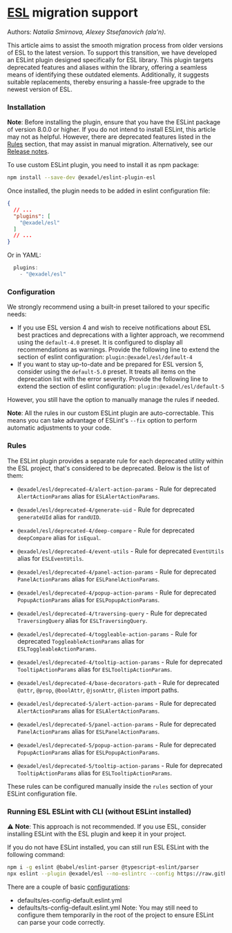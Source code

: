 # [ESL](../../../) migration support

Authors: *Natalia Smirnova, Alexey Stsefanovich (ala'n)*.

<a name="intro"></a>

This article aims to assist the smooth migration process from older versions of ESL to the latest version. To support this transition, we have developed an ESLint plugin designed specifically for ESL library. This plugin targets deprecated features and aliases within the library, offering a seamless means of identifying these outdated elements. Additionally, it suggests suitable replacements, thereby ensuring a hassle-free upgrade to the newest version of ESL.

<a name="installation"></a>

### Installation
**Note**: Before installing the plugin, ensure that you have the ESLint package of version 8.0.0 or higher. If you do not intend to install ESLint, this article may not as helpful. However, there are deprecated features listed in the [Rules](#rules) section, that may assist in manual migration. Alternatively, see our [Release notes](https://github.com/exadel-inc/esl/releases).

To use custom ESLint plugin, you need to install it as npm package:

```bash
npm install --save-dev @exadel/eslint-plugin-esl
```

Once installed, the plugin needs to be added in eslint configuration file:

```json
{
  // ...
  "plugins": [
    "@exadel/esl"
  ]
  // ...
}
```

Or in YAML:
```js
  plugins: 
    - "@exadel/esl"
```

<a name="configuration"></a>

### Configuration
We strongly recommend using a built-in preset tailored to your specific needs:
- If you use ESL version 4 and wish to receive notifications about ESL best practices and deprecations with a lighter approach, we recommend using the `default-4.0` preset. It is configured to display all recommendations as warnings.
Provide the following line to extend the section of eslint configuration: `plugin:@exadel/esl/default-4`
- If you want to stay up-to-date and be prepared for ESL version 5, consider using the `default-5.0` preset. It treats all items on the deprecation list with the error severity.
Provide the following line to extend the section of eslint configuration: `plugin:@exadel/esl/default-5`

However, you still have the option to manually manage the rules if needed.

**Note**: All the rules in our custom ESLint plugin are auto-correctable. This means you can take advantage of ESLint's `--fix` option to perform automatic adjustments to your code.

<a name="rules"></a>

### Rules

The ESLint plugin provides a separate rule for each deprecated utility within the ESL project, that's considered to be deprecated. Below is the list of them:

- `@exadel/esl/deprecated-4/alert-action-params` - Rule for deprecated `AlertActionParams` alias for `ESLAlertActionParams`.
- `@exadel/esl/deprecated-4/generate-uid` - Rule for deprecated `generateUId` alias for `randUID`.
- `@exadel/esl/deprecated-4/deep-compare` - Rule for deprecated `deepCompare` alias for `isEqual`.
- `@exadel/esl/deprecated-4/event-utils` - Rule for deprecated `EventUtils` alias for `ESLEventUtils`.
- `@exadel/esl/deprecated-4/panel-action-params` - Rule for deprecated `PanelActionParams` alias for `ESLPanelActionParams`.
- `@exadel/esl/deprecated-4/popup-action-params` - Rule for deprecated `PopupActionParams` alias for `ESLPopupActionParams`.
- `@exadel/esl/deprecated-4/traversing-query` - Rule for deprecated `TraversingQuery` alias for `ESLTraversingQuery`.
- `@exadel/esl/deprecated-4/toggleable-action-params` - Rule for deprecated `ToggleableActionParams` alias for `ESLToggleableActionParams`.
- `@exadel/esl/deprecated-4/tooltip-action-params` - Rule for deprecated `TooltipActionParams` alias for `ESLTooltipActionParams`.

- `@exadel/esl/deprecated-4/base-decorators-path` - Rule for deprecated `@attr`, `@prop`, `@boolAttr`, `@jsonAttr`, `@listen` import paths.

- `@exadel/esl/deprecated-5/alert-action-params` - Rule for deprecated `AlertActionParams` alias for `ESLAlertActionParams`.
- `@exadel/esl/deprecated-5/panel-action-params` - Rule for deprecated `PanelActionParams` alias for `ESLPanelActionParams`.
- `@exadel/esl/deprecated-5/popup-action-params` - Rule for deprecated `PopupActionParams` alias for `ESLPopupActionParams`.
- `@exadel/esl/deprecated-5/tooltip-action-params` - Rule for deprecated `TooltipActionParams` alias for `ESLTooltipActionParams`.

These rules can be configured manually inside the `rules` section of your ESLint configuration file.

### Running ESL ESLint with CLI (without ESLint installed)

⚠️ **Note**: This approach is not recommended. If you use ESL, consider installing ESLint with the ESL plugin and keep it in your project.

If you do not have ESLint installed, you can still run ESL ESLint with the following command:
```bash
npm i -g eslint @babel/eslint-parser @typescript-eslint/parser
npx eslint --plugin @exadel/esl --no-eslintrc --config https://raw.githubusercontent.com/exadel-inc/esl/main/eslint/eslint/defaults/ts-config-default.eslint.yml --ext .js,.ts,.jsx,.tsx .
```

There are a couple of basic [configurations](https://github.com/exadel-inc/esl/tree/main/eslint/defaults):
  - defaults/es-config-default.eslint.yml
  - defaults/ts-config-default.eslint.yml
Note: You may still need to configure them temporarily in the root of the project to ensure ESLint can parse your code correctly.
